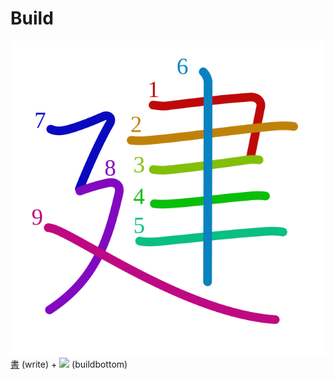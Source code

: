 # Build
![建](../kanji-colorize/5efa.svg)
[書](書.md) (write) + ![](http://www.kanjidamage.com/assets/radsmall/build-c6a3233dd21991442cf26febb163e51c7156c6c0c03d6d613daf8d96f442768e.jpg) (buildbottom)